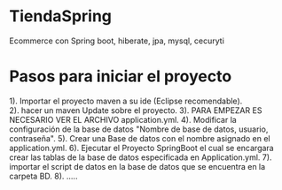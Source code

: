# TiendaSpring
Ecommerce con Spring boot, hiberate, jpa, mysql, cecuryti
<h1>Pasos para iniciar el proyecto </h1>
1). Importar el proyecto maven a su ide (Eclipse recomendable). </br>
2). hacer un maven Update sobre el proyecto.  
3). PARA EMPEZAR ES NECESARIO VER EL ARCHIVO application.yml.  
4). Modificar la configuración de la base de datos "Nombre de  base de datos, usuario, contraseña".  
5). Crear una Base de datos con el nombre asignado en el application.yml.  
6). Ejecutar el Proyecto SpringBoot el cual se encargara crear las tablas de la base de datos especificada en Application.yml.  
7). importar el script de datos en la base de datos que se encuentra en la carpeta BD.  
8).  .....
